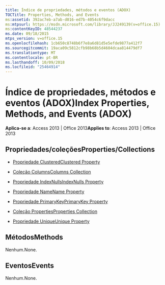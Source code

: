 ```yaml
---
title: Índice de propriedades, métodos e eventos (ADOX)
TOCTitle: Properties, Methods, and Events
ms:assetid: 392ac7eb-a7ab-d016-ed7b-4054c6f9dacc
ms:mtpsurl: https://msdn.microsoft.com/library/JJ249139(v=office.15)
ms:contentKeyID: 48544237
ms.date: 09/18/2015
mtps_version: v=office.15
ms.openlocfilehash: 1cb650c8748b6f7e8a6d81d5e5efde9877a412f7
ms.sourcegitcommit: 19aca09c5812cfb98b68b5d4604dcaa814479df7
ms.translationtype: MT
ms.contentlocale: pt-BR
ms.lasthandoff: 10/09/2018
ms.locfileid: "25464914"
---
```

# <a name="index-properties-methods-and-events-adox"></a><span data-ttu-id="992b1-102">Índice de propriedades, métodos e eventos (ADOX)</span><span class="sxs-lookup"><span data-stu-id="992b1-102">Index Properties, Methods, and Events (ADOX)</span></span>


<span data-ttu-id="992b1-103">**Aplica-se a**: Access 2013 | Office 2013</span><span class="sxs-lookup"><span data-stu-id="992b1-103">**Applies to**: Access 2013 | Office 2013</span></span>

## <a name="propertiescollections"></a><span data-ttu-id="992b1-104">Propriedades/coleções</span><span class="sxs-lookup"><span data-stu-id="992b1-104">Properties/Collections</span></span>

- [<span data-ttu-id="992b1-105">Propriedade Clustered</span><span class="sxs-lookup"><span data-stu-id="992b1-105">Clustered Property</span></span>](clustered-property-adox.md)

- [<span data-ttu-id="992b1-106">Coleção Columns</span><span class="sxs-lookup"><span data-stu-id="992b1-106">Columns Collection</span></span>](columns-collection-adox.md)

- [<span data-ttu-id="992b1-107">Propriedade IndexNulls</span><span class="sxs-lookup"><span data-stu-id="992b1-107">IndexNulls Property</span></span>](indexnulls-property-adox.md)

- [<span data-ttu-id="992b1-108">Propriedade Name</span><span class="sxs-lookup"><span data-stu-id="992b1-108">Name Property</span></span>](name-property-adox.md)

- [<span data-ttu-id="992b1-109">Propriedade PrimaryKey</span><span class="sxs-lookup"><span data-stu-id="992b1-109">PrimaryKey Property</span></span>](primarykey-property-adox.md)

- [<span data-ttu-id="992b1-110">Coleção Properties</span><span class="sxs-lookup"><span data-stu-id="992b1-110">Properties Collection</span></span>](properties-collection-ado.md)

- [<span data-ttu-id="992b1-111">Propriedade Unique</span><span class="sxs-lookup"><span data-stu-id="992b1-111">Unique Property</span></span>](unique-property-adox.md)

## <a name="methods"></a><span data-ttu-id="992b1-112">Métodos</span><span class="sxs-lookup"><span data-stu-id="992b1-112">Methods</span></span>

<span data-ttu-id="992b1-113">Nenhum.</span><span class="sxs-lookup"><span data-stu-id="992b1-113">None.</span></span>

## <a name="events"></a><span data-ttu-id="992b1-114">Eventos</span><span class="sxs-lookup"><span data-stu-id="992b1-114">Events</span></span>

<span data-ttu-id="992b1-115">Nenhum.</span><span class="sxs-lookup"><span data-stu-id="992b1-115">None.</span></span>

